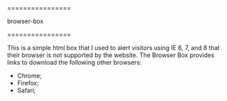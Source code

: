 

================

  browser-box

================



This is a simple html box that I used to alert visitors using IE 6, 7, and 8 that their browser is not supported by the website. 
The Browser Box provides links to download the following other browsers:

- Chrome;
- Firefox;
- Safari;



